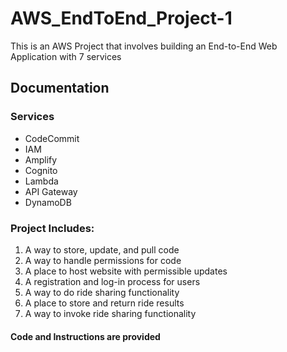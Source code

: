 # AWS_EndToEnd_Project-1
This is an AWS Project that involves building an End-to-End Web Application with 7 services

## Documentation
### Services
* CodeCommit
* IAM
* Amplify
* Cognito
* Lambda
* API Gateway
* DynamoDB

### Project Includes:
1. A way to store, update, and pull code
2. A way to handle permissions for code
3. A place to host website with permissible updates
4. A registration and log-in process for users
5. A way to do ride sharing functionality
6. A place to store and return ride results
7. A way to invoke ride sharing functionality

#### Code and Instructions are provided




